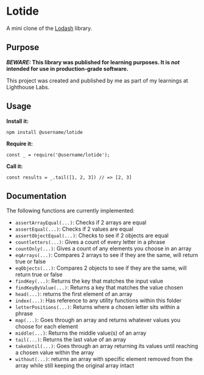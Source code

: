 # Lotide

A mini clone of the [Lodash](https://lodash.com) library.

## Purpose

**_BEWARE:_ This library was published for learning purposes. It is _not_ intended for use in production-grade software.**

This project was created and published by me as part of my learnings at Lighthouse Labs. 

## Usage

**Install it:**

`npm install @username/lotide`

**Require it:**

`const _ = require('@username/lotide');`

**Call it:**

`const results = _.tail([1, 2, 3]) // => [2, 3]`

## Documentation

The following functions are currently implemented:

* `assertArrayEqual(...)`: Checks if 2 arrays are equal
* `assertEqual(...)`: Checks if 2 values are equal
* `assertObjectEqual(...)`: Checks to see if 2 objects are equal
* `countletters(...)`: Gives a count of every letter in a phrase
* `countOnly(...)`: Gives a count of any elements you choose in an array
* `eqArrays(...)`: Compares 2 arrays to see if they are the same, will return true or false
* `eqObjects(...)`: Compares 2 objects to see if they are the same, will return true or false
* `findKey(...)`: Returns the key that matches the input value
* `findKeyByValue(...)`: Returns a key that matches the value chosen
* `head(...)`: returns the first element of an array
* `index(...)`: Has reference to any utility functions within this folder
* `letterPositions(...)`: Returns where a chosen letter sits within a phrase
* `map(...)`: Goes through an array and returns whatever values you choose for each element
* `middle(...)`: Returns the middle value(s) of an array
* `tail(...)`: Returns the last value of an array
* `takeUntil(...)`: Goes through an array returning its values until reaching a chosen value within the array
* `without(...)`: returns an array with specific element removed from the array while still keeping the original array intact
